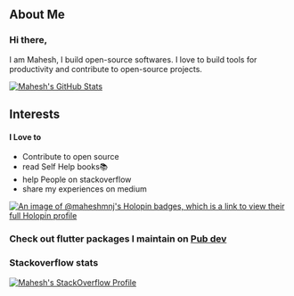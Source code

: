 ## About Me

### Hi there,

I am Mahesh, I build open-source softwares. I love to build tools for productivity and contribute to open-source projects.


<a href="https://github.com/maheshmnj/">
  <img align="center" src="https://github-readme-stats.vercel.app/api?username=maheshmnj&show_icons=true&line_height=27&count_private=true&title_color=ffffff&text_color=c9cacc&icon_color=2bbc8a&bg_color=1d1f21" alt="Mahesh's GitHub Stats" />
</a> 

## Interests

#### I Love to
<!-- - explore different technologies👨‍💻 -->
- Contribute to open source
- read Self Help books📚
- help People on stackoverflow
- share my experiences on medium

[![An image of @maheshmnj's Holopin badges, which is a link to view their full Holopin profile](https://holopin.me/maheshmnj)](https://holopin.io/@maheshmnj)

### Check out flutter packages I maintain on [Pub dev](https://pub.dev/publishers/maheshjamdade.com/packages)

<!-- 
### Lets Connect

<a href="https://twitter.com/maheshmnj" target="blank"><img align="center" src="https://raw.githubusercontent.com/rahuldkjain/github-profile-readme-generator/master/src/images/icons/Social/twitter.svg" alt="maheshmnj" height="30" width="40" /></a>
<a href="https://www.linkedin.com/in/maheshjamdade/" target="blank"><img align="center" src="https://raw.githubusercontent.com/rahuldkjain/github-profile-readme-generator/master/src/images/icons/Social/linked-in-alt.svg" alt="Mahesh Jamdade" height="30" width="40" /></a>
<a href="https://stackoverflow.com/users/8253662/mahesh-jamdade" target="blank"><img align="center" src="https://raw.githubusercontent.com/rahuldkjain/github-profile-readme-generator/master/src/images/icons/Social/stack-overflow.svg" alt="12486985/asif-syeed" height="30" width="40" /></a>-->

<!-- [![Twitter Follow](https://img.shields.io/twitter/follow/maheshmnj?color=1DA1F2&label=Followers&logo=twitter&style=for-the-badge)](https://twitter.com/maheshmnj) -->
<!-- [![GitHub followers](https://img.shields.io/github/followers/maheshmnj?logo=GitHub&color=brown&style=for-the-badge)](https://github.com/maheshmnj)
 -->
### Stackoverflow stats

[![Mahesh's StackOverflow Profile](https://github-readme-stackoverflow.vercel.app/?userID=8253662&layout=compact)](https://stackoverflow.com/users/8253662/mahesh-jamdade)

[1.2]: http://i.imgur.com/wWzX9uB.png (twitter icon without padding)
[2.2]: http://i.imgur.com/9I6NRUm.png (github icon without padding) 
